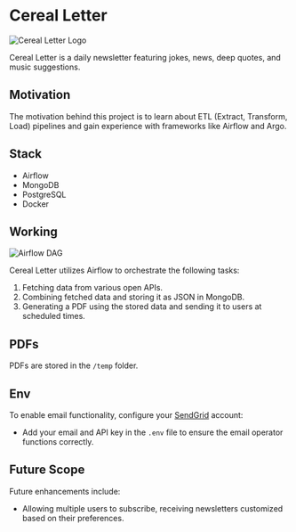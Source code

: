 # Cereal Letter

![Cereal Letter Logo](https://iili.io/HoICctS.md.jpg)

Cereal Letter is a daily newsletter featuring jokes, news, deep quotes, and music suggestions.

## Motivation

The motivation behind this project is to learn about ETL (Extract, Transform, Load) pipelines and gain experience with frameworks like Airflow and Argo.

## Stack

- Airflow
- MongoDB
- PostgreSQL
- Docker

## Working

![Airflow DAG](https://iili.io/HoIC0o7.md.jpg)

Cereal Letter utilizes Airflow to orchestrate the following tasks:
1. Fetching data from various open APIs.
2. Combining fetched data and storing it as JSON in MongoDB.
3. Generating a PDF using the stored data and sending it to users at scheduled times.

## PDFs

PDFs are stored in the `/temp` folder.

## Env

To enable email functionality, configure your [SendGrid](http://sendgrid.com) account:
- Add your email and API key in the `.env` file to ensure the email operator functions correctly.

## Future Scope

Future enhancements include:
- Allowing multiple users to subscribe, receiving newsletters customized based on their preferences.

